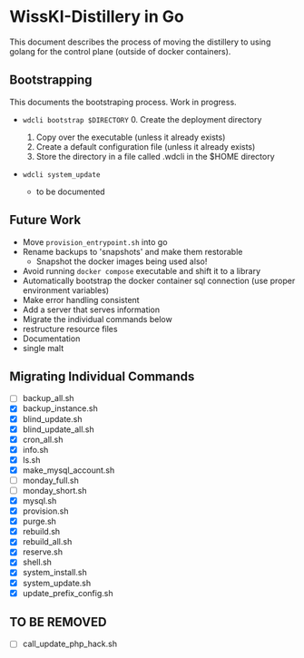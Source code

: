 # WissKI-Distillery in Go

This document describes the process of moving the distillery to using golang for the control plane (outside of docker containers).

## Bootstrapping

This documents the bootstraping process.
Work in progress.

- `wdcli bootstrap $DIRECTORY`
    0. Create the deployment directory
    1. Copy over the executable (unless it already exists)
    2. Create a default configuration file (unless it already exists)
    3. Store the directory in a file called .wdcli in the $HOME directory

- `wdcli system_update`
    - to be documented
## Future Work

- Move `provision_entrypoint.sh` into go
- Rename backups to 'snapshots' and make them restorable
    - Snapshot the docker images being used also!
- Avoid running `docker compose` executable and shift it to a library
- Automatically bootstrap the docker container sql connection (use proper environment variables)
- Make error handling consistent
- Add a server that serves information
- Migrate the individual commands below
- restructure resource files
- Documentation
- single malt

## Migrating Individual Commands
- [ ] backup_all.sh
- [x] backup_instance.sh
- [x] blind_update.sh
- [x] blind_update_all.sh
- [x] cron_all.sh
- [x] info.sh
- [x] ls.sh
- [x] make_mysql_account.sh
- [ ] monday_full.sh
- [ ] monday_short.sh
- [x] mysql.sh
- [x] provision.sh
- [x] purge.sh
- [x] rebuild.sh
- [x] rebuild_all.sh
- [x] reserve.sh
- [x] shell.sh
- [x] system_install.sh
- [x] system_update.sh
- [x] update_prefix_config.sh

## TO BE REMOVED
- [ ] call_update_php_hack.sh
